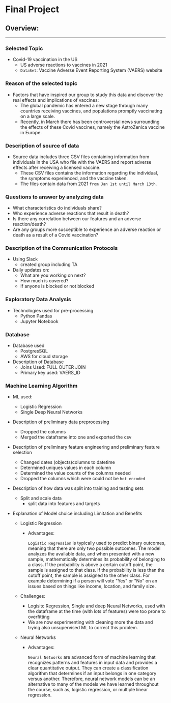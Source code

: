 # Final Project

## Overview:
---

### Selected Topic
- Covid-19 vaccination in the US
    - US adverse reactions to vaccines in 2021
    - `DataSet`: Vaccine Adverse Event Reporting System (VAERS) website

### Reason of the selected topic
- Factors that have inspired our group to study this data and discover the real effects and implications of vaccines:
    - The global pandemic has entered a new stage through many countries receiving vaccines, and populations promptly vaccinating on a large scale. 
    - Recently, in March there has been controversial news surrounding the effects of these Covid vaccines, namely the AstroZenica vaccine in Europe.

### Description of source of data
- Source data includes three CSV files containing information from individuals in the USA who file with the VAERS and report  adverse effects after receiving  a licensed vaccine. 
    - These CSV files contains the information regarding the individual, the symptoms experienced, and the vaccine taken.
    - The files contain data from 2021 `from Jan 1st until March 13th`.

### Questions to answer by analyzing data 
- What characteristics do individuals share? 
- Who experience adverse reactions that result in death?
- Is there any correlation between our features and an adverse reaction/death?
- Are any groups more susceptible to experience an adverse reaction or death as a result of a Covid vaccination?

### Description of the Communication Protocols
- Using Slack 
    - created group including TA
- Daily updates on:
    - What are you working on next?
    - How much is covered?
    - If anyone is blocked or not blocked

### Exploratory Data Analysis 
- Technologies used for pre-processing
    - Python Pandas 
    - Jupyter Notebook

### Database
- Database used
    - PostgresSQL
    - AWS for cloud storage
- Description of Database
    - Joins Used: FULL OUTER JOIN
    - Primary key used: VAERS_ID

### Machine Learning Algorithm 

- ML used:
    - Logistic Regression
    - Single Deep Neural Networks

- Description of preliminary data preprocessing
    - Dropped the columns 
    - Merged the dataframe into one and exported the csv

- Description of preliminary feature engineering and preliminary feature selection 
    - Changed dates (objects)columns to datetime
    - Determined uniques values in each column 
    - Determined the value counts of the columns needed 
    - Dropped the columns which were could not be `hot encoded`

- Description of how data was split into training and testing sets
    - Split and scale data
        - split data into features and targets 

- Explanation of Model choice including Limitation and Benefits
    - Logistic Regression
        - Advantages:

            `Logistic Regression` is typically used to predict binary outcomes, meaning that there are only two possible outcomes. The model analyzes the available data, and when presented with a new sample, mathematically determines its probability of belonging to a class. If the probability is above a certain cutoff point, the sample is assigned to that class. If the probability is less than the cutoff point, the sample is assigned to the other class. For example determining if a person will vote "Yes" or "No" on an issues based on things like income, location, and family size.

    - Challenges:
        - Logisitc Regression, Single and deep Neural Networks, used with the dataframe at the time (with lots of features) were too prone to overfitting
        - We are now experimenting with cleaning more the data and trying also unsupervised ML to correct this problem.



    - Neural Networks
        - Advantages:

            `Neural Networks` are advanced form of machine learning that recognizes patterns and features in input data and provides a clear quantitative output. They can create a classification algorithm that determines if an input belongs in one category versus another. Therefore, neural network models can be an alternative to many of the models we have learned throughout the course, such as, logistic regression, or multiple linear regression.

